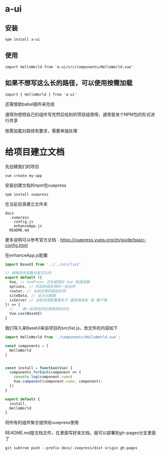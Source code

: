 # a-ui

## 安装
```
npm install a-ui
```

## 使用

```
import HelloWorld from 'a-ui/src/components/HelloWorld.vue'
```

## 如果不想写这么长的路径，可以使用按需加载

```
import { HelloWorld } from 'a-ui'
```
还需借助babel插件来完成


通常你想把自己的组件写完然后给别的项目组使用，通常是发个NPM包的形式进行共享

按需加载对路径有要求，需要单独处理

# 给项目建立文档

先创建我们的项目
```
vue create my-app
```
安装创建文档的npm包vuepress
```
npm install vuepress
```
在当前目录建立文件夹
```
docs
  .vuepress
    config.js
    enhanceApp.js
  README.md
```
更多说明可以参考官方文档：https://vuepress.vuejs.org/zh/guide/basic-config.html

在enhanceApp.js配置
```js
import BaseUI from '../../src/list'

// 使用异步函数也是可以的
export default ({
  Vue, // VuePress 正在使用的 Vue 构造函数
  options, // 附加到根实例的一些选项
  router, // 当前应用的路由实例
  siteData, // 站点元数据
  isServer // 当前应用配置是处于 服务端渲染 或 客户端
}) => {
  // ...做一些其他的应用级别的优化
  Vue.use(BaseUI)
}
```
我们导入来BaseUI来自项目的src/list.js，改文件的内容如下
```js
import HelloWorld from './components/HelloWorld.vue';

const components = [
  HelloWorld
]


const install = function(Vue) {
  components.forEach(component => {
    console.log(component.name)
    Vue.component(component.name, component);
  })
}

export default {
  install,
  HelloWorld
}
```
将所有的组件聚合提供给vuepress使用


README.md是文档文件，在里面写好来文档，就可以部署到gh-pages分支里面了
```
git subtree push --prefix docs/.vuepress/dist origin gh-pages
```